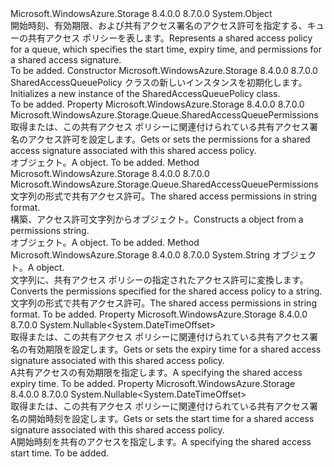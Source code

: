 <Type Name="SharedAccessQueuePolicy" FullName="Microsoft.WindowsAzure.Storage.Queue.SharedAccessQueuePolicy">
  <TypeSignature Language="C#" Value="public sealed class SharedAccessQueuePolicy" />
  <TypeSignature Language="ILAsm" Value=".class public auto ansi sealed beforefieldinit SharedAccessQueuePolicy extends System.Object" />
  <TypeSignature Language="DocId" Value="T:Microsoft.WindowsAzure.Storage.Queue.SharedAccessQueuePolicy" />
  <TypeSignature Language="VB.NET" Value="Public NotInheritable Class SharedAccessQueuePolicy" />
  <TypeSignature Language="F#" Value="type SharedAccessQueuePolicy = class" />
  <AssemblyInfo>
    <AssemblyName>Microsoft.WindowsAzure.Storage</AssemblyName>
    <AssemblyVersion>8.4.0.0</AssemblyVersion>
    <AssemblyVersion>8.7.0.0</AssemblyVersion>
  </AssemblyInfo>
  <Base>
    <BaseTypeName>System.Object</BaseTypeName>
  </Base>
  <Interfaces />
  <Docs>
    <summary>
            <span data-ttu-id="a9ac8-101">開始時刻、有効期限、および共有アクセス署名のアクセス許可を指定する、キューの共有アクセス ポリシーを表します。</span><span class="sxs-lookup"><span data-stu-id="a9ac8-101">Represents a shared access policy for a queue, which specifies the start time, expiry time, and permissions for a shared access signature.</span></span>
            </summary>
    <remarks>To be added.</remarks>
  </Docs>
  <Members>
    <Member MemberName=".ctor">
      <MemberSignature Language="C#" Value="public SharedAccessQueuePolicy ();" />
      <MemberSignature Language="ILAsm" Value=".method public hidebysig specialname rtspecialname instance void .ctor() cil managed" />
      <MemberSignature Language="DocId" Value="M:Microsoft.WindowsAzure.Storage.Queue.SharedAccessQueuePolicy.#ctor" />
      <MemberSignature Language="VB.NET" Value="Public Sub New ()" />
      <MemberType>Constructor</MemberType>
      <AssemblyInfo>
        <AssemblyName>Microsoft.WindowsAzure.Storage</AssemblyName>
        <AssemblyVersion>8.4.0.0</AssemblyVersion>
        <AssemblyVersion>8.7.0.0</AssemblyVersion>
      </AssemblyInfo>
      <Parameters />
      <Docs>
        <summary>
            <span data-ttu-id="a9ac8-102">SharedAccessQueuePolicy クラスの新しいインスタンスを初期化します。</span><span class="sxs-lookup"><span data-stu-id="a9ac8-102">Initializes a new instance of the SharedAccessQueuePolicy class.</span></span>
            </summary>
        <remarks>To be added.</remarks>
      </Docs>
    </Member>
    <Member MemberName="Permissions">
      <MemberSignature Language="C#" Value="public Microsoft.WindowsAzure.Storage.Queue.SharedAccessQueuePermissions Permissions { get; set; }" />
      <MemberSignature Language="ILAsm" Value=".property instance valuetype Microsoft.WindowsAzure.Storage.Queue.SharedAccessQueuePermissions Permissions" />
      <MemberSignature Language="DocId" Value="P:Microsoft.WindowsAzure.Storage.Queue.SharedAccessQueuePolicy.Permissions" />
      <MemberSignature Language="VB.NET" Value="Public Property Permissions As SharedAccessQueuePermissions" />
      <MemberSignature Language="F#" Value="member this.Permissions : Microsoft.WindowsAzure.Storage.Queue.SharedAccessQueuePermissions with get, set" Usage="Microsoft.WindowsAzure.Storage.Queue.SharedAccessQueuePolicy.Permissions" />
      <MemberType>Property</MemberType>
      <AssemblyInfo>
        <AssemblyName>Microsoft.WindowsAzure.Storage</AssemblyName>
        <AssemblyVersion>8.4.0.0</AssemblyVersion>
        <AssemblyVersion>8.7.0.0</AssemblyVersion>
      </AssemblyInfo>
      <ReturnValue>
        <ReturnType>Microsoft.WindowsAzure.Storage.Queue.SharedAccessQueuePermissions</ReturnType>
      </ReturnValue>
      <Docs>
        <summary>
            <span data-ttu-id="a9ac8-103">取得または、この共有アクセス ポリシーに関連付けられている共有アクセス署名のアクセス許可を設定します。</span><span class="sxs-lookup"><span data-stu-id="a9ac8-103">Gets or sets the permissions for a shared access signature associated with this shared access policy.</span></span>
            </summary>
        <value><span data-ttu-id="a9ac8-104"><see cref="T:Microsoft.WindowsAzure.Storage.Queue.SharedAccessQueuePermissions" /> オブジェクト。</span><span class="sxs-lookup"><span data-stu-id="a9ac8-104">A <see cref="T:Microsoft.WindowsAzure.Storage.Queue.SharedAccessQueuePermissions" /> object.</span></span></value>
        <remarks>To be added.</remarks>
      </Docs>
    </Member>
    <Member MemberName="PermissionsFromString">
      <MemberSignature Language="C#" Value="public static Microsoft.WindowsAzure.Storage.Queue.SharedAccessQueuePermissions PermissionsFromString (string input);" />
      <MemberSignature Language="ILAsm" Value=".method public static hidebysig valuetype Microsoft.WindowsAzure.Storage.Queue.SharedAccessQueuePermissions PermissionsFromString(string input) cil managed" />
      <MemberSignature Language="DocId" Value="M:Microsoft.WindowsAzure.Storage.Queue.SharedAccessQueuePolicy.PermissionsFromString(System.String)" />
      <MemberSignature Language="VB.NET" Value="Public Shared Function PermissionsFromString (input As String) As SharedAccessQueuePermissions" />
      <MemberSignature Language="F#" Value="static member PermissionsFromString : string -&gt; Microsoft.WindowsAzure.Storage.Queue.SharedAccessQueuePermissions" Usage="Microsoft.WindowsAzure.Storage.Queue.SharedAccessQueuePolicy.PermissionsFromString input" />
      <MemberType>Method</MemberType>
      <AssemblyInfo>
        <AssemblyName>Microsoft.WindowsAzure.Storage</AssemblyName>
        <AssemblyVersion>8.4.0.0</AssemblyVersion>
        <AssemblyVersion>8.7.0.0</AssemblyVersion>
      </AssemblyInfo>
      <ReturnValue>
        <ReturnType>Microsoft.WindowsAzure.Storage.Queue.SharedAccessQueuePermissions</ReturnType>
      </ReturnValue>
      <Parameters>
        <Parameter Name="input" Type="System.String" />
      </Parameters>
      <Docs>
        <param name="input"><span data-ttu-id="a9ac8-105">文字列の形式で共有アクセス許可。</span><span class="sxs-lookup"><span data-stu-id="a9ac8-105">The shared access permissions in string format.</span></span></param>
        <summary>
            <span data-ttu-id="a9ac8-106">構築、<see cref="T:Microsoft.WindowsAzure.Storage.Queue.SharedAccessQueuePermissions" />アクセス許可文字列からオブジェクト。</span><span class="sxs-lookup"><span data-stu-id="a9ac8-106">Constructs a <see cref="T:Microsoft.WindowsAzure.Storage.Queue.SharedAccessQueuePermissions" /> object from a permissions string.</span></span>
            </summary>
        <returns><span data-ttu-id="a9ac8-107"><see cref="T:Microsoft.WindowsAzure.Storage.Queue.SharedAccessQueuePermissions" /> オブジェクト。</span><span class="sxs-lookup"><span data-stu-id="a9ac8-107">A <see cref="T:Microsoft.WindowsAzure.Storage.Queue.SharedAccessQueuePermissions" /> object.</span></span></returns>
        <remarks>To be added.</remarks>
      </Docs>
    </Member>
    <Member MemberName="PermissionsToString">
      <MemberSignature Language="C#" Value="public static string PermissionsToString (Microsoft.WindowsAzure.Storage.Queue.SharedAccessQueuePermissions permissions);" />
      <MemberSignature Language="ILAsm" Value=".method public static hidebysig string PermissionsToString(valuetype Microsoft.WindowsAzure.Storage.Queue.SharedAccessQueuePermissions permissions) cil managed" />
      <MemberSignature Language="DocId" Value="M:Microsoft.WindowsAzure.Storage.Queue.SharedAccessQueuePolicy.PermissionsToString(Microsoft.WindowsAzure.Storage.Queue.SharedAccessQueuePermissions)" />
      <MemberSignature Language="VB.NET" Value="Public Shared Function PermissionsToString (permissions As SharedAccessQueuePermissions) As String" />
      <MemberSignature Language="F#" Value="static member PermissionsToString : Microsoft.WindowsAzure.Storage.Queue.SharedAccessQueuePermissions -&gt; string" Usage="Microsoft.WindowsAzure.Storage.Queue.SharedAccessQueuePolicy.PermissionsToString permissions" />
      <MemberType>Method</MemberType>
      <AssemblyInfo>
        <AssemblyName>Microsoft.WindowsAzure.Storage</AssemblyName>
        <AssemblyVersion>8.4.0.0</AssemblyVersion>
        <AssemblyVersion>8.7.0.0</AssemblyVersion>
      </AssemblyInfo>
      <ReturnValue>
        <ReturnType>System.String</ReturnType>
      </ReturnValue>
      <Parameters>
        <Parameter Name="permissions" Type="Microsoft.WindowsAzure.Storage.Queue.SharedAccessQueuePermissions" />
      </Parameters>
      <Docs>
        <param name="permissions"><span data-ttu-id="a9ac8-108"><see cref="T:Microsoft.WindowsAzure.Storage.Queue.SharedAccessQueuePermissions" /> オブジェクト。</span><span class="sxs-lookup"><span data-stu-id="a9ac8-108">A <see cref="T:Microsoft.WindowsAzure.Storage.Queue.SharedAccessQueuePermissions" /> object.</span></span></param>
        <summary>
            <span data-ttu-id="a9ac8-109">文字列に、共有アクセス ポリシーの指定されたアクセス許可に変換します。</span><span class="sxs-lookup"><span data-stu-id="a9ac8-109">Converts the permissions specified for the shared access policy to a string.</span></span>
            </summary>
        <returns><span data-ttu-id="a9ac8-110">文字列の形式で共有アクセス許可。</span><span class="sxs-lookup"><span data-stu-id="a9ac8-110">The shared access permissions in string format.</span></span></returns>
        <remarks>To be added.</remarks>
      </Docs>
    </Member>
    <Member MemberName="SharedAccessExpiryTime">
      <MemberSignature Language="C#" Value="public Nullable&lt;DateTimeOffset&gt; SharedAccessExpiryTime { get; set; }" />
      <MemberSignature Language="ILAsm" Value=".property instance valuetype System.Nullable`1&lt;valuetype System.DateTimeOffset&gt; SharedAccessExpiryTime" />
      <MemberSignature Language="DocId" Value="P:Microsoft.WindowsAzure.Storage.Queue.SharedAccessQueuePolicy.SharedAccessExpiryTime" />
      <MemberSignature Language="VB.NET" Value="Public Property SharedAccessExpiryTime As Nullable(Of DateTimeOffset)" />
      <MemberSignature Language="F#" Value="member this.SharedAccessExpiryTime : Nullable&lt;DateTimeOffset&gt; with get, set" Usage="Microsoft.WindowsAzure.Storage.Queue.SharedAccessQueuePolicy.SharedAccessExpiryTime" />
      <MemberType>Property</MemberType>
      <AssemblyInfo>
        <AssemblyName>Microsoft.WindowsAzure.Storage</AssemblyName>
        <AssemblyVersion>8.4.0.0</AssemblyVersion>
        <AssemblyVersion>8.7.0.0</AssemblyVersion>
      </AssemblyInfo>
      <ReturnValue>
        <ReturnType>System.Nullable&lt;System.DateTimeOffset&gt;</ReturnType>
      </ReturnValue>
      <Docs>
        <summary>
            <span data-ttu-id="a9ac8-111">取得または、この共有アクセス ポリシーに関連付けられている共有アクセス署名の有効期限を設定します。</span><span class="sxs-lookup"><span data-stu-id="a9ac8-111">Gets or sets the expiry time for a shared access signature associated with this shared access policy.</span></span>
            </summary>
        <value><span data-ttu-id="a9ac8-112">A<see cref="T:System.DateTimeOffset" />共有アクセスの有効期限を指定します。</span><span class="sxs-lookup"><span data-stu-id="a9ac8-112">A <see cref="T:System.DateTimeOffset" /> specifying the shared access expiry time.</span></span></value>
        <remarks>To be added.</remarks>
      </Docs>
    </Member>
    <Member MemberName="SharedAccessStartTime">
      <MemberSignature Language="C#" Value="public Nullable&lt;DateTimeOffset&gt; SharedAccessStartTime { get; set; }" />
      <MemberSignature Language="ILAsm" Value=".property instance valuetype System.Nullable`1&lt;valuetype System.DateTimeOffset&gt; SharedAccessStartTime" />
      <MemberSignature Language="DocId" Value="P:Microsoft.WindowsAzure.Storage.Queue.SharedAccessQueuePolicy.SharedAccessStartTime" />
      <MemberSignature Language="VB.NET" Value="Public Property SharedAccessStartTime As Nullable(Of DateTimeOffset)" />
      <MemberSignature Language="F#" Value="member this.SharedAccessStartTime : Nullable&lt;DateTimeOffset&gt; with get, set" Usage="Microsoft.WindowsAzure.Storage.Queue.SharedAccessQueuePolicy.SharedAccessStartTime" />
      <MemberType>Property</MemberType>
      <AssemblyInfo>
        <AssemblyName>Microsoft.WindowsAzure.Storage</AssemblyName>
        <AssemblyVersion>8.4.0.0</AssemblyVersion>
        <AssemblyVersion>8.7.0.0</AssemblyVersion>
      </AssemblyInfo>
      <ReturnValue>
        <ReturnType>System.Nullable&lt;System.DateTimeOffset&gt;</ReturnType>
      </ReturnValue>
      <Docs>
        <summary>
            <span data-ttu-id="a9ac8-113">取得または、この共有アクセス ポリシーに関連付けられている共有アクセス署名の開始時刻を設定します。</span><span class="sxs-lookup"><span data-stu-id="a9ac8-113">Gets or sets the start time for a shared access signature associated with this shared access policy.</span></span>
            </summary>
        <value><span data-ttu-id="a9ac8-114">A<see cref="T:System.DateTimeOffset" />開始時刻を共有のアクセスを指定します。</span><span class="sxs-lookup"><span data-stu-id="a9ac8-114">A <see cref="T:System.DateTimeOffset" /> specifying the shared access start time.</span></span></value>
        <remarks>To be added.</remarks>
      </Docs>
    </Member>
  </Members>
</Type>